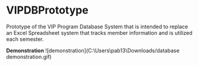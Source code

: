 # VIPDBPrototype

Prototype of the VIP Program Database System that is intended to replace an Excel Spreadsheet system that tracks member information and is utilized each semester.

**Demonstration**
![demonstration](C:\Users\pab13\Downloads/database demonstration.gif)
